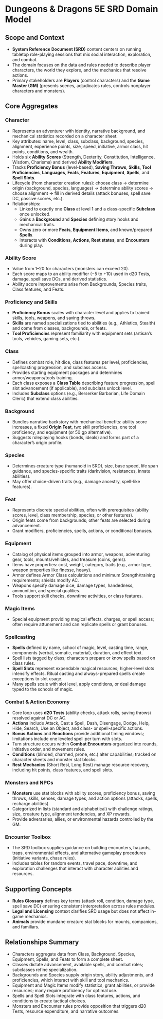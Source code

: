 # Dungeons & Dragons 5E SRD Domain Model

## Scope and Context
- **System Reference Document (SRD)** content centers on running tabletop role-playing sessions that mix social interaction, exploration, and combat.
- The domain focuses on the data and rules needed to describe player characters, the world they explore, and the mechanics that resolve actions.
- Primary stakeholders are **Players** (control characters) and the **Game Master (GM)** (presents scenes, adjudicates rules, controls nonplayer characters and monsters).

## Core Aggregates
### Character
- Represents an adventurer with identity, narrative background, and mechanical statistics recorded on a character sheet.
- Key attributes: name, level, class, subclass, background, species, alignment, experience points, size, speed, initiative, armor class, hit points, conditions, and wealth.
- Holds six **Ability Scores** (Strength, Dexterity, Constitution, Intelligence, Wisdom, Charisma) and derived **Ability Modifiers**.
- Tracks **Proficiency Bonus** (level-based), **Saving Throws**, **Skills**, **Tool Proficiencies**, **Languages**, **Feats**, **Features**, **Equipment**, **Spells**, and **Spell Slots**.
- Lifecycle (from character creation rules): choose class → determine origin (background, species, languages) → determine ability scores → choose alignment → fill in derived details (attack bonuses, spell save DC, passive scores, etc.).
- Relationships:
  - Linked to exactly one **Class** at level 1 and a class-specific **Subclass** once unlocked.
  - Gains a **Background** and **Species** defining story hooks and mechanical traits.
  - Owns zero or more **Feats**, **Equipment Items**, and known/prepared **Spells**.
  - Interacts with **Conditions**, **Actions**, **Rest states**, and **Encounters** during play.

### Ability Score
- Value from 1–20 for characters (monsters can exceed 20).
- Each score maps to an ability modifier (−5 to +10) used in d20 Tests, damage, spell save DCs, and derived statistics.
- Ability score improvements arise from Backgrounds, Species traits, Class features, and Feats.

### Proficiency and Skills
- **Proficiency Bonus** scales with character level and applies to trained skills, tools, weapons, and saving throws.
- **Skills** are named specializations tied to abilities (e.g., Athletics, Stealth) and come from classes, backgrounds, or feats.
- **Tool Proficiencies** represent familiarity with equipment sets (artisan’s tools, vehicles, gaming sets, etc.).

### Class
- Defines combat role, hit dice, class features per level, proficiencies, spellcasting progression, and subclass access.
- Provides starting equipment packages and determines armor/weapons/tools training.
- Each class exposes a **Class Table** describing feature progression, spell slot advancement (if applicable), and subclass unlock level.
- Includes **Subclass** options (e.g., Berserker Barbarian, Life Domain Cleric) that extend class abilities.

### Background
- Bundles narrative backstory with mechanical benefits: ability score increases, a fixed **Origin Feat**, two skill proficiencies, one tool proficiency, and equipment (or 50 gp alternative).
- Suggests roleplaying hooks (bonds, ideals) and forms part of a character’s origin profile.

### Species
- Determines creature type (humanoid in SRD), size, base speed, life span guidance, and species-specific traits (darkvision, resistances, innate abilities).
- May offer choice-driven traits (e.g., damage ancestry, spell-like features).

### Feat
- Represents discrete special abilities, often with prerequisites (ability scores, level, class membership, species, or other features).
- Origin feats come from backgrounds; other feats are selected during advancement.
- Grant modifiers, proficiencies, spells, actions, or conditional bonuses.

### Equipment
- Catalog of physical items grouped into armor, weapons, adventuring gear, tools, mounts/vehicles, and treasure (coins, gems).
- Items have properties: cost, weight, category, traits (e.g., armor type, weapon properties like finesse, heavy).
- Armor defines Armor Class calculations and minimum Strength/training requirements; shields modify AC.
- Weapons specify damage dice, damage types, handedness, ammunition, and special qualities.
- Tools support skill checks, downtime activities, or class features.

### Magic Items
- Special equipment providing magical effects, charges, or spell access; often require attunement and can replicate spells or grant bonuses.

### Spellcasting
- **Spells** defined by name, school of magic, level, casting time, range, components (verbal, somatic, material), duration, and effect text.
- Spell lists tagged by class; characters prepare or know spells based on class rules.
- **Spell Slots** represent expendable magical resources; higher-level slots intensify effects. Ritual casting and always-prepared spells create exceptions to slot usage.
- Many spells scale with slot level, apply conditions, or deal damage typed to the schools of magic.

### Combat & Action Economy
- Core loop uses **d20 Tests** (ability checks, attack rolls, saving throws) resolved against DC or AC.
- **Actions** include Attack, Cast a Spell, Dash, Disengage, Dodge, Help, Hide, Search, Use an Object, and class- or spell-specific actions.
- **Bonus Actions** and **Reactions** provide additional timing windows; limitations include one leveled spell per turn with slots.
- Turn structure occurs within **Combat Encounters** organized into rounds, initiative order, and movement rules.
- **Conditions** (blinded, charmed, prone, etc.) alter capabilities; tracked on character sheets and monster stat blocks.
- **Rest Mechanics** (Short Rest, Long Rest) manage resource recovery, including hit points, class features, and spell slots.

### Monsters and NPCs
- **Monsters** use stat blocks with ability scores, proficiency bonus, saving throws, skills, senses, damage types, and action options (attacks, spells, recharge abilities).
- Categorized in lists (standard and alphabetical) with challenge ratings, size, creature type, alignment tendencies, and XP rewards.
- Provide adversaries, allies, or environmental hazards controlled by the GM.

### Encounter Toolbox
- The SRD toolbox supplies guidance on building encounters, hazards, traps, environmental effects, and alternative gameplay procedures (initiative variants, chase rules).
- Includes tables for random events, travel pace, downtime, and exploration challenges that interact with character abilities and resources.

## Supporting Concepts
- **Rules Glossary** defines key terms (attack roll, condition, damage type, spell save DC) ensuring consistent interpretation across rules modules.
- **Legal and Licensing** context clarifies SRD usage but does not affect in-game mechanics.
- **Animals** provide mundane creature stat blocks for mounts, companions, and familiars.

## Relationships Summary
- Characters aggregate data from Class, Background, Species, Equipment, Spells, and Feats to form a complete sheet.
- Classes dictate advancement, available spells, and combat roles; subclasses refine specialization.
- Backgrounds and Species supply origin story, ability adjustments, and proficiencies, which interact with skill and tool mechanics.
- Equipment and Magic Items modify statistics, grant abilities, or provide resources; many require proficiency for optimal use.
- Spells and Spell Slots integrate with class features, actions, and conditions to create tactical choices.
- Monsters and Encounter rules provide opposition that triggers d20 Tests, resource expenditure, and narrative outcomes.
